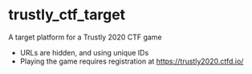 # trustly_ctf_target
A target platform for a Trustly 2020 CTF game

* URLs are hidden, and using unique IDs
* Playing the game requires registration at https://trustly2020.ctfd.io/
